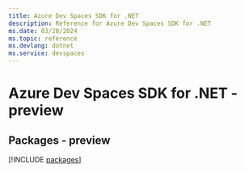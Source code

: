 ```yaml
---
title: Azure Dev Spaces SDK for .NET
description: Reference for Azure Dev Spaces SDK for .NET
ms.date: 03/28/2024
ms.topic: reference
ms.devlang: dotnet
ms.service: devspaces
---
```

# Azure Dev Spaces SDK for .NET - preview
## Packages - preview
[!INCLUDE [packages](dev-spaces-index.md)]